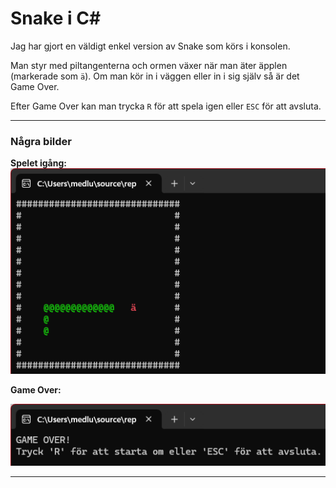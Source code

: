 # Snake i C#

Jag har gjort en väldigt enkel version av Snake som körs i konsolen.  

Man styr med piltangenterna och ormen växer när man äter äpplen (markerade som `ä`). Om man kör in i väggen eller in i sig själv så är det Game Over.  

Efter Game Over kan man trycka `R` för att spela igen eller `ESC` för att avsluta.  

---

### Några bilder  

**Spelet igång:**  
![spel](bilder/gameplay.png)

**Game Over:** 

![gameover](bilder/gameover.png)

---
